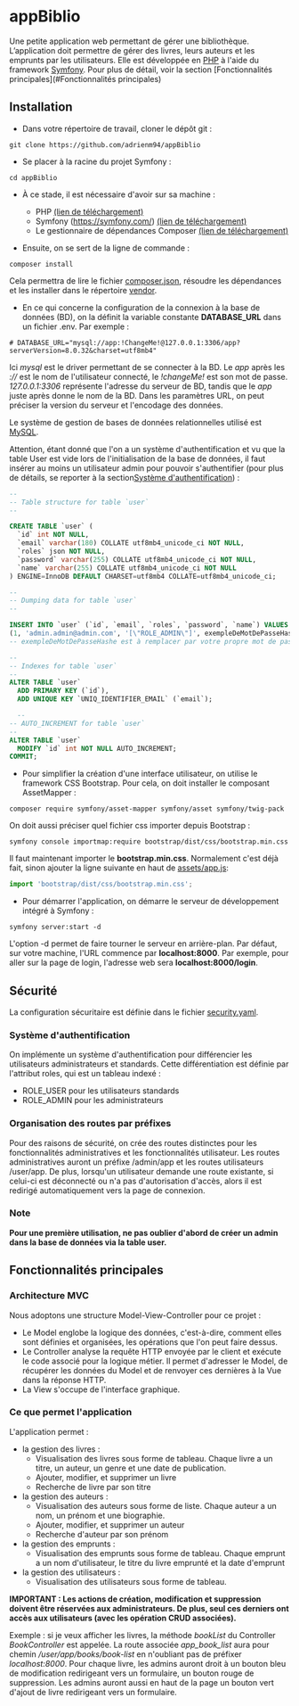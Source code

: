 # appBiblio

Une petite application web permettant de gérer une bibliothèque. L’application doit permettre de gérer des livres, leurs auteurs et les emprunts par les utilisateurs. Elle est développée en [PHP](https://www.php.net/) à l'aide du framework [Symfony](https://symfony.com/).
Pour plus de détail, voir la section [Fonctionnalités principales](#Fonctionnalités principales)

## Installation

* Dans votre répertoire de travail, cloner le dépôt git :

```shell
git clone https://github.com/adrienm94/appBiblio
```

* Se placer à la racine du projet Symfony :

```shell
cd appBiblio
```

* À ce stade, il est nécessaire d'avoir sur sa machine :
    * PHP [(lien de téléchargement)](https://www.php.net/downloads.php)
    * Symfony (https://symfony.com/) [(lien de téléchargement)](https://symfony.com/download)
    * Le gestionnaire de dépendances Composer [(lien de téléchargement)](https://getcomposer.org/download)

* Ensuite, on se sert de la ligne de commande :
```shell
composer install
```
Cela permettra de lire le fichier [composer.json](composer.json), résoudre les dépendances et les installer dans le répertoire [vendor](vendor).

* En ce qui concerne la configuration de la connexion à la base de données (BD), on la définit la variable constante **DATABASE_URL** dans un fichier .env. Par exemple :

```shell
# DATABASE_URL="mysql://app:!ChangeMe!@127.0.0.1:3306/app?serverVersion=8.0.32&charset=utf8mb4"
```

Ici *mysql* est le driver permettant de se connecter à la BD. Le *app* après les *://* est le nom de l'utilisateur connecté, le *!changeMe!* est son mot de passe. *127.0.0.1:3306* représente l'adresse du serveur de BD, tandis que le *app* juste après donne le nom de la BD. Dans les paramètres URL, on peut préciser la version du serveur et l'encodage des données.

Le système de gestion de bases de données relationnelles utilisé est [MySQL](https://www.mysql.com/).

Attention, étant donné que l'on a un système d'authentification et vu que la table User est vide lors de l'initialisation de la base de données, il faut insérer au moins un utilisateur admin pour pouvoir s'authentifier (pour plus de détails, se reporter à la section[Système d'authentification](#système-dauthentification)) :

```sql
--
-- Table structure for table `user`
--

CREATE TABLE `user` (
  `id` int NOT NULL,
  `email` varchar(180) COLLATE utf8mb4_unicode_ci NOT NULL,
  `roles` json NOT NULL,
  `password` varchar(255) COLLATE utf8mb4_unicode_ci NOT NULL,
  `name` varchar(255) COLLATE utf8mb4_unicode_ci NOT NULL
) ENGINE=InnoDB DEFAULT CHARSET=utf8mb4 COLLATE=utf8mb4_unicode_ci;

--
-- Dumping data for table `user`
--

INSERT INTO `user` (`id`, `email`, `roles`, `password`, `name`) VALUES
(1, 'admin.admin@admin.com', '[\"ROLE_ADMIN\"]', exempleDeMotDePasseHashe, 'admin');
-- exempleDeMotDePasseHashe est à remplacer par votre propre mot de passe hashé

--
-- Indexes for table `user`
--
ALTER TABLE `user`
  ADD PRIMARY KEY (`id`),
  ADD UNIQUE KEY `UNIQ_IDENTIFIER_EMAIL` (`email`);

  --
-- AUTO_INCREMENT for table `user`
--
ALTER TABLE `user`
  MODIFY `id` int NOT NULL AUTO_INCREMENT;
COMMIT;
```

* Pour simplifier la création d'une interface utilisateur, on utilise le framework CSS Bootstrap. Pour cela, on doit installer le composant AssetMapper :

```shell
composer require symfony/asset-mapper symfony/asset symfony/twig-pack
```

On doit aussi préciser quel fichier css importer depuis Bootstrap :

```shell
symfony console importmap:require bootstrap/dist/css/bootstrap.min.css
```

Il faut maintenant importer le **bootstrap.min.css**. Normalement c'est déjà fait, sinon ajouter la ligne suivante en haut de [assets/app.js](assets/app.js):

```js
import 'bootstrap/dist/css/bootstrap.min.css';
```

* Pour démarrer l'application, on démarre le serveur de développement intégré à Symfony :
```shell
symfony server:start -d
```
L'option -d permet de faire tourner le serveur en arrière-plan. Par défaut, sur votre machine, l'URL commence par **localhost:8000**.
Par exemple, pour aller sur la page de login, l'adresse web sera **localhost:8000/login**.

## Sécurité

La configuration sécuritaire est définie dans le fichier [security.yaml](config/packages/security.yaml).

### Système d'authentification

On implémente un système d'authentification pour différencier les utilisateurs
administrateurs et standards. Cette différentiation est définie par l'attribut roles, qui est un tableau indexé :
* ROLE_USER pour les utilisateurs standards
* ROLE_ADMIN pour les administrateurs


### Organisation des routes par préfixes
Pour des raisons de sécurité, on crée des routes distinctes pour les fonctionnalités administratives et les fonctionnalités
utilisateur. Les routes administratives auront un préfixe /admin/app et les routes utilisateurs /user/app.
De plus, lorsqu'un utilisateur demande une route existante, si celui-ci est déconnecté ou n'a pas d'autorisation d'accès, alors il est redirigé automatiquement vers la page de connexion. 

### Note
**Pour une première utilisation, ne pas oublier d'abord de créer un admin dans la base de données via la table user.**

## Fonctionnalités principales

### Architecture MVC

Nous adoptons une structure Model-View-Controller pour ce projet : 
* Le Model englobe la logique des données, c'est-à-dire, comment elles sont définies et organisées, les opérations que l'on peut faire dessus.
* Le Controller analyse la requête HTTP envoyée par le client et exécute le code associé pour la logique métier. Il permet d'adresser le Model, de récupérer les données du Model et de renvoyer ces dernières à la Vue dans la réponse HTTP.
* La View s'occupe de l'interface graphique.

### Ce que permet l'application

L'application permet :

* la gestion des livres :
    * Visualisation des livres sous forme de tableau. Chaque livre a un titre, un auteur, un genre et une date de publication.
    * Ajouter, modifier, et supprimer un livre
    * Recherche de livre par son titre 
* la gestion des auteurs :
    * Visualisation des auteurs sous forme de liste. Chaque auteur a un nom, un prénom et une biographie.
    * Ajouter, modifier, et supprimer un auteur
    * Recherche d'auteur par son prénom
* la gestion des emprunts :
    * Visualisation des emprunts sous forme de tableau. Chaque emprunt a un nom d'utilisateur, le titre du livre emprunté et la date d'emprunt
* la gestion des utilisateurs :
    * Visualisation des utilisateurs sous forme de tableau.

**IMPORTANT : Les actions de création, modification et suppression doivent être réservées aux
administrateurs. De plus, seul ces derniers ont accès aux utilisateurs (avec les opération CRUD associées).**

Exemple : si je veux afficher les livres, la méthode *bookList* du Controller *BookController* est appelée. La route associée *app_book_list* aura pour chemin */user/app/books/book-list* en n'oubliant pas de préfixer *localhost:8000*. Pour chaque livre, les admins auront droit à un bouton bleu de modification redirigeant vers un formulaire, un bouton rouge de suppression. Les admins auront aussi en haut de la page un bouton vert d'ajout de livre redirigeant vers un formulaire.
